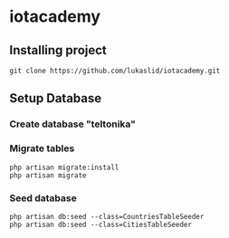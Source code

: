 # iotacademy

## Installing project
```
git clone https://github.com/lukaslid/iotacademy.git
```
## Setup Database
### Create database "teltonika"
### Migrate tables
```
php artisan migrate:install
php artisan migrate
```
### Seed database
```
php artisan db:seed --class=CountriesTableSeeder
php artisan db:seed --class=CitiesTableSeeder
```
